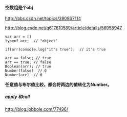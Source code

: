#### 空数组是个obj
<http://bbs.csdn.net/topics/390867114>

<http://blog.csdn.net/q617610589/article/details/56958947>

	var arr = []
	typeof arr;  // "object"
	
	if(arr)console.log("it's true");  // it's true
	
	arr == false; // true
	arr == true; // false
	Boolean(arr); // true
	Number(false)  // 0
	Number(arr)  // 0
	
**任意值与布尔值比较，都会将两边的值转化为Number。** 


##### apply 和call
<http://blog.jobbole.com/77496/>